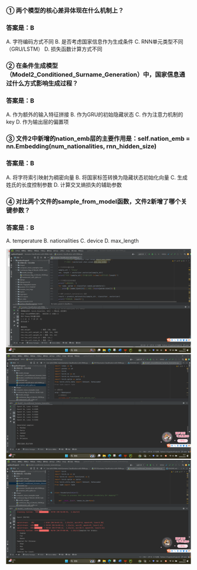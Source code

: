 ### ① 两个模型的核心差异体现在什么机制上？ 
### 答案是：B
A. 字符编码方式不同
B. 是否考虑国家信息作为生成条件
C. RNN单元类型不同（GRU/LSTM）
D. 损失函数计算方式不同
### ② 在条件生成模型（Model2_Conditioned_Surname_Generation）中，国家信息通过什么方式影响生成过程？ 
### 答案是：B
A. 作为额外的输入特征拼接
B. 作为GRU的初始隐藏状态
C. 作为注意力机制的key
D. 作为输出层的偏置项
### ③ 文件2中新增的nation_emb层的主要作用是：self.nation_emb = nn.Embedding(num_nationalities, rnn_hidden_size) 
### 答案是：B
A. 将字符索引映射为稠密向量
B. 将国家标签转换为隐藏状态初始化向量
C. 生成姓氏的长度控制参数
D. 计算交叉熵损失的辅助参数
### ④ 对比两个文件的sample_from_model函数，文件2新增了哪个关键参数？
### 答案是：B
A. temperature
B. nationalities
C. device
D. max_length

<img src="https://github.com/chenjingding/GitDemo/blob/master/name/091.png"> 
<img src="https://github.com/chenjingding/GitDemo/blob/master/name/101.png">   
<img src="https://github.com/chenjingding/GitDemo/blob/master/name/102.png">   
